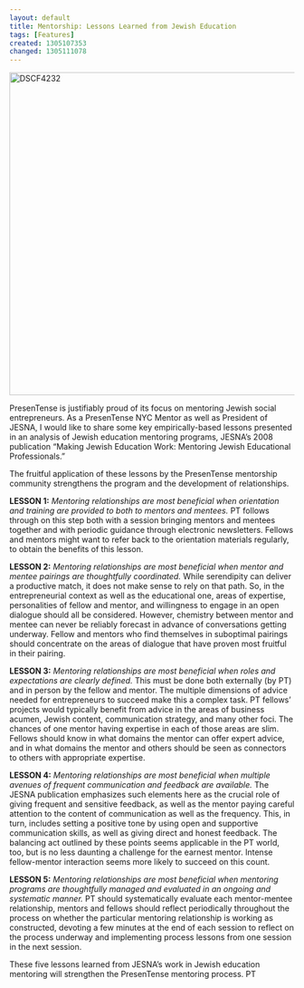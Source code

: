 ```yaml
---
layout: default
title: Mentorship: Lessons Learned from Jewish Education
tags: [Features]
created: 1305107353
changed: 1305111078
---
```

<p>
	<img alt="DSCF4232" src="http://farm6.static.flickr.com/5300/5532599694_d860312a3c_z.jpg" width="570" /></p>
<p>
	PresenTense is justifiably proud of its focus on mentoring Jewish social entrepreneurs. As a PresenTense NYC Mentor as well as President of JESNA, I would like to share some key empirically-based lessons presented in an analysis of Jewish education mentoring programs, JESNA&rsquo;s 2008 publication &ldquo;Making Jewish Education Work: Mentoring Jewish Educational Professionals.&rdquo;</p>
<p>
	The fruitful application of these lessons by the PresenTense mentorship community strengthens the program and the development of relationships.</p>
<p>
	<strong>LESSON 1:</strong> <em>Mentoring relationships are most beneficial when orientation and training are provided to both to mentors and mentees.</em> PT follows through on this step both with a session bringing mentors and mentees together and with periodic guidance through electronic newsletters. Fellows and mentors might want to refer back to the orientation materials regularly, to obtain the benefits of this lesson.</p>
<p>
	<strong>LESSON 2:</strong> <em>Mentoring relationships are most beneficial when mentor and mentee pairings are thoughtfully coordinated.</em> While serendipity can deliver a productive match, it does not make sense to rely on that path. So, in the entrepreneurial context as well as the educational one, areas of expertise, personalities of fellow and mentor, and willingness to engage in an open dialogue should all be considered. However, chemistry between mentor and mentee can never be reliably forecast in advance of conversations getting underway. Fellow and mentors who find themselves in suboptimal pairings should concentrate on the areas of dialogue that have proven most fruitful in their pairing.</p>
<p>
	<strong>LESSON 3:</strong> <em>Mentoring relationships are most beneficial when roles and expectations are clearly defined.</em> This must be done both externally (by PT) and in person by the fellow and mentor. The multiple dimensions of advice needed for entrepreneurs to succeed make this a complex task. PT fellows&rsquo; projects would typically benefit from advice in the areas of business acumen, Jewish content, communication strategy, and many other foci. The chances of one mentor having expertise in each of those areas are slim. Fellows should know in what domains the mentor can offer expert advice, and in what domains the mentor and others should be seen as connectors to others with appropriate expertise.</p>
<p>
	<strong>LESSON 4:</strong> <em>Mentoring relationships are most beneficial when multiple avenues of frequent communication and feedback are available.</em> The JESNA publication emphasizes such elements here as the crucial role of giving frequent and sensitive feedback, as well as the mentor paying careful attention to the content of communication as well as the frequency. This, in turn, includes setting a positive tone by using open and supportive communication skills, as well as giving direct and honest feedback. The balancing act outlined by these points seems applicable in the PT world, too, but is no less daunting a challenge for the earnest mentor. Intense fellow-mentor interaction seems more likely to succeed on this count.</p>
<p>
	<strong>LESSON 5:</strong> <em>Mentoring relationships are most beneficial when mentoring programs are thoughtfully managed and evaluated in an ongoing and systematic manner.</em> PT should systematically evaluate each mentor-mentee relationship, mentors and fellows should reflect periodically throughout the process on whether the particular mentoring relationship is working as constructed, devoting a few minutes at the end of each session to reflect on the process underway and implementing process lessons from one session in the next session.</p>
<p>
	These five lessons learned from JESNA&rsquo;s work in Jewish education mentoring will strengthen the PresenTense mentoring process. PT</p>

